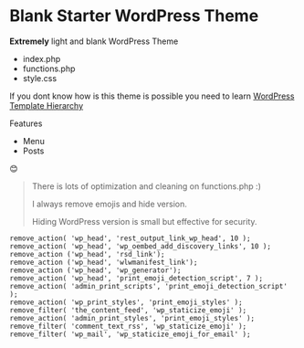 # Blank Starter WordPress Theme


**Extremely** light and blank WordPress Theme

- index.php
- functions.php
- style.css

If you dont know how is this theme is possible you need to learn [WordPress Template Hierarchy](https://developer.wordpress.org/files/2014/10/Screenshot-2019-01-23-00.20.04.png)


Features
- Menu
- Posts

😊



> There is lots of optimization and cleaning on functions.php :)
> 
> I always remove emojis and hide version. 
> 
> Hiding WordPress version is small but effective for security.

```
remove_action( 'wp_head', 'rest_output_link_wp_head', 10 );
remove_action( 'wp_head', 'wp_oembed_add_discovery_links', 10 );
remove_action ('wp_head', 'rsd_link');
remove_action ('wp_head', 'wlwmanifest_link');
remove_action ('wp_head', 'wp_generator');
remove_action( 'wp_head', 'print_emoji_detection_script', 7 );
remove_action( 'admin_print_scripts', 'print_emoji_detection_script' );
remove_action( 'wp_print_styles', 'print_emoji_styles' );
remove_filter( 'the_content_feed', 'wp_staticize_emoji' );
remove_action( 'admin_print_styles', 'print_emoji_styles' );
remove_filter( 'comment_text_rss', 'wp_staticize_emoji' );
remove_filter( 'wp_mail', 'wp_staticize_emoji_for_email' );
```
